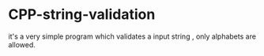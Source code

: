 # CPP-string-validation
it's a very simple program which validates a input string , only alphabets are allowed.

